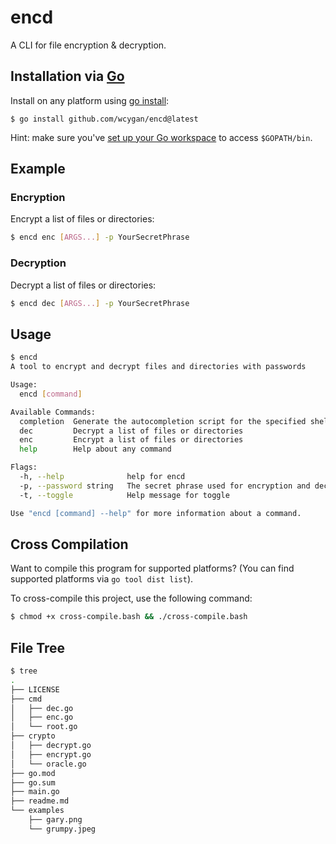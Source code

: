# encd

A CLI for file encryption & decryption.

## Installation via [Go](https://go.dev/dl/)

Install on any platform using [go install](https://pkg.go.dev/cmd/go#hdr-Compile_and_install_packages_and_dependencies):

```
$ go install github.com/wcygan/encd@latest
```

Hint: make sure
you've [set up your Go workspace](https://www.digitalocean.com/community/tutorials/understanding-the-gopath#anatomy-of-the-go-workspace)
to access `$GOPATH/bin`.

## Example

### Encryption

Encrypt a list of files or directories:

```bash
$ encd enc [ARGS...] -p YourSecretPhrase
```

### Decryption

Decrypt a list of files or directories:

```bash
$ encd dec [ARGS...] -p YourSecretPhrase
```

## Usage

```bash
$ encd
A tool to encrypt and decrypt files and directories with passwords

Usage:
  encd [command]

Available Commands:
  completion  Generate the autocompletion script for the specified shell
  dec         Decrypt a list of files or directories
  enc         Encrypt a list of files or directories
  help        Help about any command

Flags:
  -h, --help              help for encd
  -p, --password string   The secret phrase used for encryption and decryption
  -t, --toggle            Help message for toggle

Use "encd [command] --help" for more information about a command.
```

## Cross Compilation

Want to compile this program for supported platforms? (You can find supported platforms via `go tool dist list`). 

To cross-compile this project, use the following command:

```bash
$ chmod +x cross-compile.bash && ./cross-compile.bash
```

## File Tree

```bash
$ tree
.
├── LICENSE
├── cmd
│   ├── dec.go
│   ├── enc.go
│   └── root.go
├── crypto
│   ├── decrypt.go
│   ├── encrypt.go
│   └── oracle.go
├── go.mod
├── go.sum
├── main.go
├── readme.md
└── examples
    ├── gary.png
    └── grumpy.jpeg
```